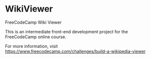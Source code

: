 # WikiViewer
FreeCodeCamp Wiki Viewer

This is an intermediate front-end development project for the FreeCodeCamp online course.

For more information, visit https://www.freecodecamp.com/challenges/build-a-wikipedia-viewer